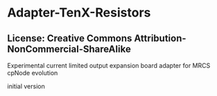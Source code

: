 # Adapter-TenX-Resistors
## License: Creative Commons Attribution-NonCommercial-ShareAlike

Experimental current limited output expansion board adapter for MRCS cpNode evolution

initial version
